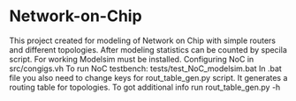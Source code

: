 # Network-on-Chip
This project created for modeling of Network on Chip with simple routers and different topologies. After modeling statistics can be counted by specila script.
For working Modelsim must be installed.
Configuring NoC in src/congigs.vh
To run NoC testbench: tests/test_NoC_modelsim.bat
In .bat file you also need to change keys for rout_table_gen.py script. It generates a routing table for topologies. To got additional info run rout_table_gen.py -h